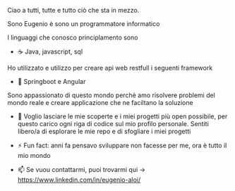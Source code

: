 Ciao a tutti, tutte e tutto ciò che sta in mezzo.

Sono Eugenio è sono un programmatore informatico

I linguaggi che conosco principlamento sono

- ☕ Java, javascript, sql

Ho utilizzato e utilizzo per creare api web restfull i seguenti framework

- 🍃 Springboot e Angular

Sono appassionato di questo mondo perchè amo risolvere problemi del mondo reale e creare applicazione che ne faciltano la soluzione

- 🔭 Voglio lasciare le mie scoperte e i miei progetti più open possibile, per questo carico ogni riga di codice sul mio profilo personale. 
Sentiti libero/a di esplorare le mie repo e di sfogliare i miei progetti

- ⚡ Fun fact: anni fa pensavo sviluppare non facesse per me, ora è tutto il mio mondo

- 📫 Se vuou contattarmi, puoi trovarmi qui ->  https://www.linkedin.com/in/eugenio-aloi/

